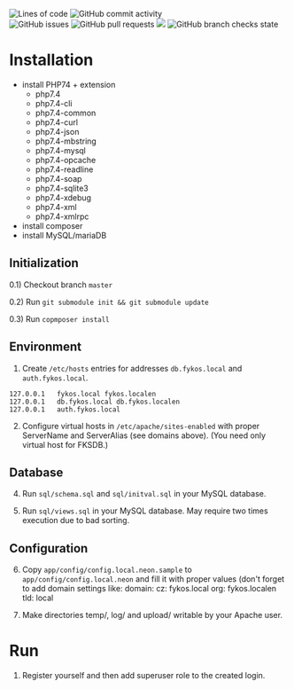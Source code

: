 ![Lines of code](https://img.shields.io/tokei/lines/github/fykosak/fksdb) ![GitHub commit activity](https://img.shields.io/github/commit-activity/y/fykosak/fksdb) \
![GitHub issues](https://img.shields.io/github/issues/fykosak/fksdb) ![GitHub pull requests](https://img.shields.io/github/issues-pr/fykosak/fksdb)  <img src="https://img.shields.io/badge/coverage-39%25-yellow" /> ![GitHub branch checks state](https://img.shields.io/github/checks-status/fykosak/fksdb/web)

Installation
============

  * install PHP74 + extension
    * php7.4
    * php7.4-cli
    * php7.4-common
    * php7.4-curl
    * php7.4-json
    * php7.4-mbstring
    * php7.4-mysql
    * php7.4-opcache
    * php7.4-readline
    * php7.4-soap
    * php7.4-sqlite3
    * php7.4-xdebug
    * php7.4-xml
    * php7.4-xmlrpc
  * install composer
  * install MySQL/mariaDB



Initialization
--------------

0.1) Checkout branch `master`

0.2) Run `git submodule init && git submodule update`

0.3) Run `copmposer install`

Environment
-----------

1) Create `/etc/hosts` entries for addresses `db.fykos.local` and `auth.fykos.local`.

```
127.0.0.1   fykos.local fykos.localen 
127.0.0.1   db.fykos.local db.fykos.localen
127.0.0.1   auth.fykos.local
```

2) Configure virtual hosts in `/etc/apache/sites-enabled` with proper ServerName
   and ServerAlias (see domains above). (You need only virtual host for FKSDB.)

Database
--------

4) Run `sql/schema.sql` and `sql/initval.sql` in your MySQL database.

5) Run `sql/views.sql` in your MySQL database. May require two times execution
   due to bad sorting.

Configuration
-------------

6) Copy `app/config/config.local.neon.sample` to `app/config/config.local.neon`
   and fill it with proper values (don't forget to add domain settings like:
    domain:
        cz: fykos.local
        org: fykos.localen
        tld: local

7) Make directories temp/, log/ and upload/ writable by your Apache user.


Run
===

1) Register yourself and then add superuser role to the created login.
